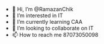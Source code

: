 - 👋 Hi, I’m @RamazanChik
- 👀 I’m interested in IT
- 🌱 I’m currently learning CAA
- 💞️ I’m looking to collaborate on IT
- 📫 How to reach me 87073050098

<!---
RamazanChik/RamazanChik is a ✨ special ✨ repository because its `README.md` (this file) appears on your GitHub profile.
You can click the Preview link to take a look at your changes.
--->
